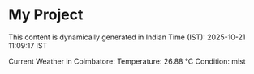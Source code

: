 # My Project

This content is dynamically generated in Indian Time (IST): 2025-10-21 11:09:17 IST


Current Weather in Coimbatore:
Temperature: 26.88 °C
Condition: mist
